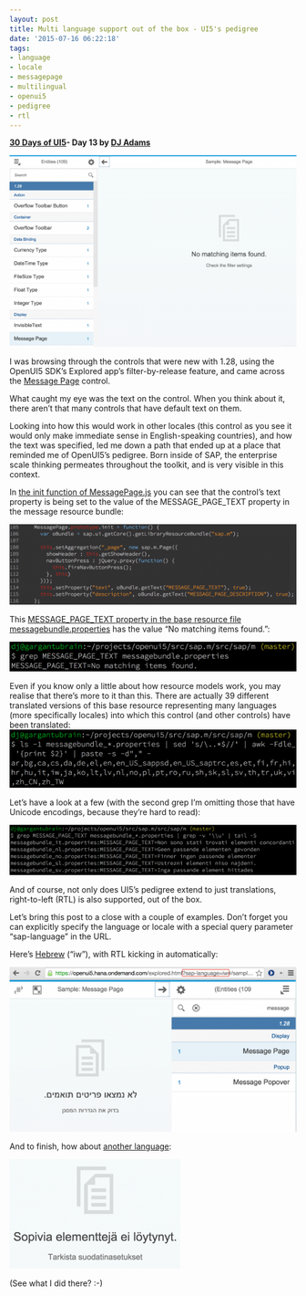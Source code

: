 ```yaml
---
layout: post
title: Multi language support out of the box - UI5's pedigree
date: '2015-07-16 06:22:18'
tags:
- language
- locale
- messagepage
- multilingual
- openui5
- pedigree
- rtl
---
```


**[30 Days of UI5](/2015/07/04/30-days-of-ui5/)- Day 13 by [DJ Adams](//qmacro.org/about/)**

![Message Page control](/content/images/2018/02/Screen-Shot-2015-07-14-at-18.10.05-624x415.png)

I was browsing through the controls that were new with 1.28, using the OpenUI5 SDK’s Explored app’s filter-by-release feature, and came across the [Message Page](https://openui5.hana.ondemand.com/explored.html#/entity/sap.m.MessagePage/samples) control.

What caught my eye was the text on the control. When you think about it, there aren’t that many controls that have default text on them.

Looking into how this would work in other locales (this control as you see it would only make immediate sense in English-speaking countries), and how the text was specified, led me down a path that ended up at a place that reminded me of OpenUI5’s pedigree. Born inside of SAP, the enterprise scale thinking permeates throughout the toolkit, and is very visible in this context.

In [the init function of MessagePage.js](https://github.com/SAP/openui5/blob/831caa234d1f4813e201ddf91722835e7760ec95/src/sap.m/src/sap/m/MessagePage.js#L105-L116) you can see that the control’s text property is being set to the value of the MESSAGE_PAGE_TEXT property in the message resource bundle:

![init function source code](/content/images/2018/02/Screen-Shot-2015-07-14-at-18.29.21-624x175.png)

This [MESSAGE_PAGE_TEXT property in the base resource file messagebundle.properties](https://github.com/SAP/openui5/blob/2b3e49d661b285449f08d26d6a35440c59f7c8f4/src/sap.m/src/sap/m/messagebundle.properties#L552) has the value “No matching items found.”:

![looking for MESSAGE_PAGE_TEXT](/content/images/2018/02/Screen-Shot-2015-07-14-at-18.38.56-624x64.png)

Even if you know only a little about how resource models work, you may realise that there’s more to it than this. There are actually 39 different translated versions of this base resource representing many languages (more specifically locales) into which this control (and other controls) have been translated:
![looking at languages](/content/images/2018/02/Screen-Shot-2015-07-14-at-19.09.19-624x127.png)

Let’s have a look at a few (with the second grep I’m omitting those that have Unicode encodings, because they’re hard to read):

![looking at languages, reduced](/content/images/2018/02/Screen-Shot-2015-07-14-at-19.13.36-624x109.png)

And of course, not only does UI5’s pedigree extend to just translations, right-to-left (RTL) is also supported, out of the box.

Let’s bring this post to a close with a couple of examples. Don’t forget you can explicitly specify the language or locale with a special query parameter “sap-language” in the URL.

Here’s [Hebrew](https://openui5.hana.ondemand.com/explored.html?sap-language=iw#/sample/sap.m.sample.MessagePage/preview) (“iw”), with RTL kicking in automatically:

![RTL in Hebrew](/content/images/2018/02/iw3-624x358.png)

And to finish, how about [another language](https://openui5.hana.ondemand.com/explored.html?sap-language=fi#/sample/sap.m.sample.MessagePage/preview):

![Message page in Finnish](/content/images/2018/02/Screen-Shot-2015-07-14-at-19.32.50-300x192.png)

(See what I did there? :-)

 


